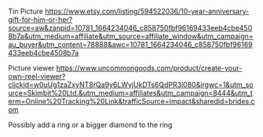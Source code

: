 Tin Picture
https://www.etsy.com/listing/594522036/10-year-anniversary-gift-for-him-or-her?source=aw&zanpid=10781_1664234046_c858750fbf96169433eeb4cbe4508b7a&utm_medium=affiliate&utm_source=affiliate_window&utm_campaign=au_buyer&utm_content=78888&awc=10781_1664234046_c858750fbf96169433eeb4cbe4508b7a

Picture viewer
https://www.uncommongoods.com/product/create-your-own-reel-viewer?clickid=w0uUg1zaZxyNT8rQa9y6LWyjUkDTs6QdPR3l080&irgwc=1&utm_source=Skimbit%20Ltd.&utm_medium=affiliates&utm_campaign=8444&utm_term=Online%20Tracking%20Link&trafficSource=Impact&sharedid=brides.com

Possibly add a ring or a bigger diamond to the ring
